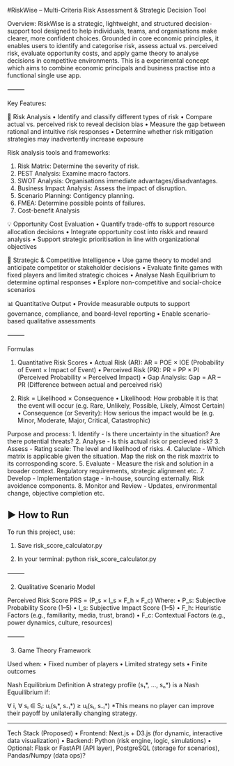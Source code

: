 #RiskWise – Multi-Criteria Risk Assessment & Strategic Decision Tool

Overview:
RiskWise is a strategic, lightweight, and structured decision-support tool designed to help individuals, teams, and organisations make clearer, more confident choices. Grounded in core economic principles, it enables users to identify and categorise risk, assess actual vs. perceived risk, evaluate opportunity costs, and apply game theory to analyse decisions in competitive environments. This is a experimental concept which aims to combine economic principals and business practise into a functional single use app. 

⸻

Key Features:

🧠 Risk Analysis
	•	Identify and classify different types of risk
	•	Compare actual vs. perceived risk to reveal decision bias
	•	Measure the gap between rational and intuitive risk responses
	•	Determine whether risk mitigation strategies may inadvertently increase exposure

Risk analysis tools and frameworks:

1. Risk Matrix: Determine the severity of risk. 
2. PEST Analysis: Examine macro factors.
3. SWOT Analysis: Organisations immediate advantages/disadvantages.
4. Business Impact Analysis: Assess the impact of disruption.
5. Scenario Planning: Contigency planning.
6. FMEA: Determine possible points of failures.
7. Cost-benefit Analysis

💡 Opportunity Cost Evaluation
	•	Quantify trade-offs to support resource allocation decisions
	•	Integrate opportunity cost into riskk and reward analysis
	•	Support strategic prioritisation in line with organizational objectives

🎯 Strategic & Competitive Intelligence
	•	Use game theory to model and anticipate competitor or stakeholder decisions
	•	Evaluate finite games with fixed players and limited strategic choices
	•	Analyse Nash Equilibrium to determine optimal responses
	•	Explore non-competitive and social-choice scenarios

📊 Quantitative Output
	•	Provide measurable outputs to support governance, compliance, and board-level reporting
	•	Enable scenario-based qualitative assessments

⸻

Formulas 

1. Quantitative Risk Scores
	•	Actual Risk (AR):
AR = POE × IOE
(Probability of Event × Impact of Event)
	•	Perceived Risk (PR):
PR = PP × PI
(Perceived Probability × Perceived Impact)
	•	Gap Analysis:
Gap = AR – PR
(Difference between actual and perceived risk)

2. Risk = Likelihood × Consequence
	•	Likelihood: How probable it is that the event will occur (e.g. Rare, Unlikely, Possible, Likely, Almost Certain)
	•	Consequence (or Severity): How serious the impact would be (e.g. Minor, Moderate, Major, Critical, Catastrophic)
	
Purpose and process:
		1. Identify - Is there uncertainty in the situation? Are there potential threats?
		2. Analyse - Is this actual risk or percieved risk? 
		3. Assess - Rating scale: The level and likelihood of risks.
		4. Caluclate - Which matrix is applicable given the situation. Map the risk on the risk maxtrix to its corrosponding score.
		5. Evaluate - Measure the risk and solution in a broader context. Regulatory requirements, strategic alignment etc.
		7. Develop - Implementation stage - in-house, sourcing externally. Risk avoidence components.
		8. Monitor and Review - Updates, environmental change, objective completion etc.
       

## ▶️ How to Run

To run this project, use:

1. Save risk_score_calculator.py

2. In your terminal:
   	python risk_score_calculator.py

⸻

2. Qualitative Scenario Model

Perceived Risk Score
PRS = (P_s × I_s × F_h × F_c)
Where:
	•	P_s: Subjective Probability Score (1–5)
	•	I_s: Subjective Impact Score (1–5)
	•	F_h: Heuristic Factors (e.g., familiarity, media, trust, brand)
	•	F_c: Contextual Factors (e.g., power dynamics, culture, resources)

⸻

3. Game Theory Framework

Used when:
	•	Fixed number of players
	•	Limited strategy sets
	•	Finite outcomes

Nash Equilibrium Definition
A strategy profile (s₁*, …, sₙ*) is a Nash Equuilibrium if:

∀ i, ∀ sᵢ ∈ Sᵢ:  uᵢ(sᵢ*, s₋ᵢ*) ≥ uᵢ(sᵢ, s₋ᵢ*)
*This means no player can improve their payoff by unilaterally changing strategy.

-----

Tech Stack (Proposed)
	•	Frontend: Next.js + D3.js (for dynamic, interactive data visualization)
	•	Backend: Python (risk engine, logic, simulations)
	•	Optional: Flask or FastAPI (API layer), PostgreSQL (storage for scenarios), Pandas/Numpy (data ops)?






